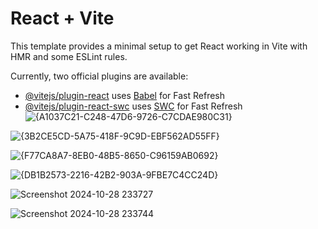 # React + Vite

This template provides a minimal setup to get React working in Vite with HMR and some ESLint rules.

Currently, two official plugins are available:

- [@vitejs/plugin-react](https://github.com/vitejs/vite-plugin-react/blob/main/packages/plugin-react/README.md) uses [Babel](https://babeljs.io/) for Fast Refresh
- [@vitejs/plugin-react-swc](https://github.com/vitejs/vite-plugin-react-swc) uses [SWC](https://swc.rs/) for Fast Refresh
![{A1037C21-C248-47D6-9726-C7CDAE980C31}](https://github.com/user-attachments/assets/8b107546-60d1-43ba-bf9c-679e8e43e523)

![{3B2CE5CD-5A75-418F-9C9D-EBF562AD55FF}](https://github.com/user-attachments/assets/2bf97712-a694-4539-9d57-8960798b4e19)

![{F77CA8A7-8EB0-48B5-8650-C96159AB0692}](https://github.com/user-attachments/assets/ca43c288-2120-4e68-b796-38ee7f22a186)

![{DB1B2573-2216-42B2-903A-9FBE7C4CC24D}](https://github.com/user-attachments/assets/78c8aef7-208e-4156-b925-b218e57efb9c)

![Screenshot 2024-10-28 233727](https://github.com/user-attachments/assets/0480fb96-e7e0-4bea-a8df-f5f55797286f)

![Screenshot 2024-10-28 233744](https://github.com/user-attachments/assets/1642ca0a-c2be-49b4-b818-d3b4c03fae8a)





